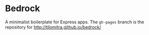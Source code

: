 Bedrock
=======

A minimalist boilerplate for Express apps. The `gh-pages` branch is the repository for http://tilomitra.github.io/bedrock/

